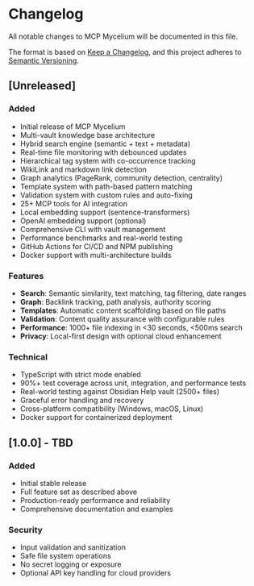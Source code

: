 # Changelog

All notable changes to MCP Mycelium will be documented in this file.

The format is based on [Keep a Changelog](https://keepachangelog.com/en/1.0.0/),
and this project adheres to [Semantic Versioning](https://semver.org/spec/v2.0.0.html).

## [Unreleased]

### Added
- Initial release of MCP Mycelium
- Multi-vault knowledge base architecture
- Hybrid search engine (semantic + text + metadata)
- Real-time file monitoring with debounced updates
- Hierarchical tag system with co-occurrence tracking
- WikiLink and markdown link detection
- Graph analytics (PageRank, community detection, centrality)
- Template system with path-based pattern matching
- Validation system with custom rules and auto-fixing
- 25+ MCP tools for AI integration
- Local embedding support (sentence-transformers)
- OpenAI embedding support (optional)
- Comprehensive CLI with vault management
- Performance benchmarks and real-world testing
- GitHub Actions for CI/CD and NPM publishing
- Docker support with multi-architecture builds

### Features
- **Search**: Semantic similarity, text matching, tag filtering, date ranges
- **Graph**: Backlink tracking, path analysis, authority scoring
- **Templates**: Automatic content scaffolding based on file paths
- **Validation**: Content quality assurance with configurable rules
- **Performance**: 1000+ file indexing in <30 seconds, <500ms search
- **Privacy**: Local-first design with optional cloud enhancement

### Technical
- TypeScript with strict mode enabled
- 90%+ test coverage across unit, integration, and performance tests
- Real-world testing against Obsidian Help vault (2500+ files)
- Graceful error handling and recovery
- Cross-platform compatibility (Windows, macOS, Linux)
- Docker support for containerized deployment

## [1.0.0] - TBD

### Added
- Initial stable release
- Full feature set as described above
- Production-ready performance and reliability
- Comprehensive documentation and examples

### Security
- Input validation and sanitization
- Safe file system operations
- No secret logging or exposure
- Optional API key handling for cloud providers